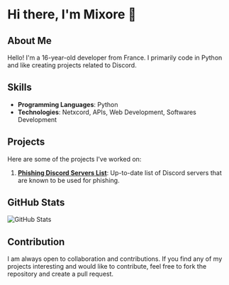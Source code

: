 # Hi there, I'm Mixore 👋

## About Me

Hello! I'm a 16-year-old developer from France. I primarily code in Python and like creating projects related to Discord.

## Skills

- **Programming Languages**: Python
- **Technologies**: Netxcord, APIs, Web Development, Softwares Development

## Projects

Here are some of the projects I've worked on:

1. **[Phishing Discord Servers List](https://github.com/Mixore/Phishing-Discord-Servers-List)**: Up-to-date list of Discord servers that are known to be used for phishing.

## GitHub Stats

![GitHub Stats](https://github-readme-stats.vercel.app/api?username=Mixore&show_icons=true&theme=radical)

## Contribution

I am always open to collaboration and contributions. If you find any of my projects interesting and would like to contribute, feel free to fork the repository and create a pull request.
